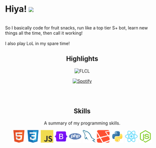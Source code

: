 # Hiya! <img src="https://cdn.discordapp.com/emojis/979248152097984572.gif?size=96" width="50">
<br> So I basically code for fruit snacks, run like a top tier S+ bot, learn new things all the time, then call it working!</br>
<br>I also play LoL in my spare time!</br>



<h2 align="center">Highlights</h2>
<p align="center" href="https://github.com/110nitro?tab=repositories">
    <img align="center" src="https://66.media.tumblr.com/6cc79ee8558da20065b91ef53ff9887d/tumblr_o1odz9l6Y01soctdjo1_540.gifv" alt="FLCL" border="0">
</p>

<p align="center">
    <a href="https://open.spotify.com/playlist/3VW4DLMvBXYJPaO3Li4odA?si=f52b800586b444ca">
    <img align="center" src="https://img.shields.io/static/v1?label=Discord&message=Nitro%238000&color=7289DA&style=flat" alt="Spotify" border="0">
    </a>
</p><br><br>

<h2 align="center">Skills</h2>
<p align="center">A summary of my programming skills.</p>

<p align="center">
  <img src='https://raw.githubusercontent.com/devicons/devicon/1119b9f84c0290e0f0b38982099a2bd027a48bf1/icons/html5/html5-original.svg' height='42px'/>
  <img src='https://raw.githubusercontent.com/devicons/devicon/1119b9f84c0290e0f0b38982099a2bd027a48bf1/icons/css3/css3-original.svg' height='42px'>
  <img src='https://raw.githubusercontent.com/devicons/devicon/1119b9f84c0290e0f0b38982099a2bd027a48bf1/icons/javascript/javascript-original.svg' height='42px'>
  <img src='https://raw.githubusercontent.com/devicons/devicon/1119b9f84c0290e0f0b38982099a2bd027a48bf1/icons/bootstrap/bootstrap-original.svg' height='42px'>
  <img src='https://raw.githubusercontent.com/devicons/devicon/1119b9f84c0290e0f0b38982099a2bd027a48bf1/icons/php/php-plain.svg' height='42px'>
  <img src='https://raw.githubusercontent.com/devicons/devicon/1119b9f84c0290e0f0b38982099a2bd027a48bf1/icons/mysql/mysql-original.svg' height='42px'>
  <img src='https://raw.githubusercontent.com/devicons/devicon/1119b9f84c0290e0f0b38982099a2bd027a48bf1/icons/laravel/laravel-plain.svg' height='42px'>
  <img src='https://raw.githubusercontent.com/devicons/devicon/1119b9f84c0290e0f0b38982099a2bd027a48bf1/icons/python/python-original.svg' height='42px'>
  <img src='https://raw.githubusercontent.com/devicons/devicon/1119b9f84c0290e0f0b38982099a2bd027a48bf1/icons/react/react-original.svg' height='42px'>
  <img src='https://raw.githubusercontent.com/devicons/devicon/1119b9f84c0290e0f0b38982099a2bd027a48bf1/icons/nodejs/nodejs-original.svg' height='42px'>
</p>
